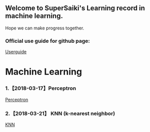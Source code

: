 ## Welcome to SuperSaiki's Learning record in machine learning.

Hope we can make progress together. 

### Official use guide for github page:

[Userguide](https://github.com/SuperSaiki/SuperSaiki.github.io/blob/master/Official%20direction%20for%20use.md)


# Machine Learning


### 1.【2018-03-17】Perceptron

[Perceptron](https://github.com/SuperSaiki/SuperSaiki.github.io/blob/master/Perceptron.md)

### 2.【2018-03-21】 KNN (k-nearest neighbor)

[KNN](https://github.com/SuperSaiki/SuperSaiki.github.io/blob/master/KNN.md)

